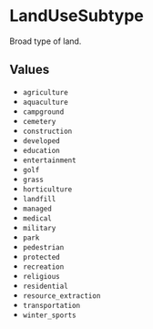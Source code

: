 # LandUseSubtype

Broad type of land.

## Values

- `agriculture`
- `aquaculture`
- `campground`
- `cemetery`
- `construction`
- `developed`
- `education`
- `entertainment`
- `golf`
- `grass`
- `horticulture`
- `landfill`
- `managed`
- `medical`
- `military`
- `park`
- `pedestrian`
- `protected`
- `recreation`
- `religious`
- `residential`
- `resource_extraction`
- `transportation`
- `winter_sports`
